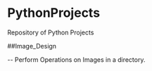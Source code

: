 # PythonProjects
Repository of Python Projects

##Image_Design 

-- Perform Operations on Images in a directory.
